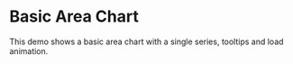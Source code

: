 Basic Area Chart
======================

This demo shows a basic area chart with a single series, tooltips and load animation.